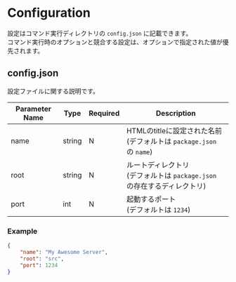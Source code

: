 # Configuration

設定はコマンド実行ディレクトリの `config.json` に記載できます。  
コマンド実行時のオプションと競合する設定は、オプションで指定された値が優先されます。


## config.json

設定ファイルに関する説明です。

| Parameter Name | Type | Required | Description |
| -- | -- | -- | -- |
| name | string | N | HTMLのtitleに設定された名前<br>(デフォルトは `package.json` の `name`) |
| root | string | N | ルートディレクトリ<br>(デフォルトは `package.json` の存在するディレクトリ) |
| port | int | N | 起動するポート<br>(デフォルトは `1234`) |

### Example

```json
{
    "name": "My Awesome Server",
    "root": "src",
    "port": 1234
}
```
